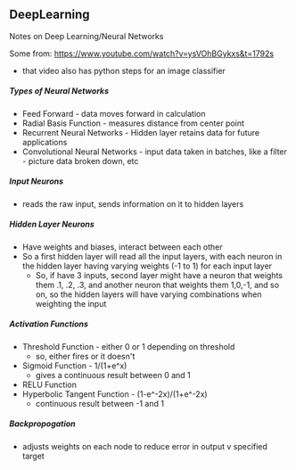 ## DeepLearning
Notes on Deep Learning/Neural Networks

Some from: https://www.youtube.com/watch?v=ysVOhBGykxs&t=1792s
 - that video also has python steps for an image classifier

##### Types of Neural Networks
 - Feed Forward - data moves forward in calculation
 - Radial Basis Function - measures distance from center point
 - Recurrent Neural Networks - Hidden layer retains data for future applications
 - Convolutional Neural Networks - input data taken in batches, like a filter - picture data broken down, etc 
 
##### Input Neurons
 - reads the raw input, sends information on it to hidden layers

##### Hidden Layer Neurons
 - Have weights and biases, interact between each other
 - So a first hidden layer will read all the input layers, with each neuron in the hidden layer having varying weights (-1 to 1) for each input layer
   - So, if have 3 inputs, second layer might have a neuron that weights them .1, .2, .3, and another neuron that weights them 1,0,-1, and so on, so the hidden layers will have varying combinations when weighting the input
  
##### Activation Functions
 - Threshold Function - either 0 or 1 depending on threshold 
   - so, either fires or it doesn't
 - Sigmoid Function - 1/(1+e^x)
   - gives a continuous result between 0 and 1
 - RELU Function  
 - Hyperbolic Tangent Function - (1-e^-2x)/(1+e^-2x)  
   - continuous result between -1 and 1

##### Backpropogation
 - adjusts weights on each node to reduce error in output v specified target
 
 
 
 
 
